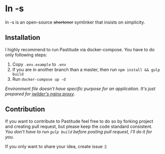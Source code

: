 # ln -s
ln -s is an open-source ~~shortener~~ symlinker that insists on simplicity.

## Installation
I highly recommend to run Pastitude via docker-compose. You have to do only following steps:
 1. Copy `.env.example` to `.env`
 2. If you are in another branch than a master, then run `npm install && gulp build`
 3. Run `docker-compose up -d`

_Environment file doesn't have specific purpose for an application. It's just prepared for [jwilder's nginx proxy](https://github.com/jwilder/nginx-proxy)._

## Contribution
If you want to contribute to Pastitude feel free to do so by forking project and creating pull request, but please keep the code standard consistent. _You don't have to run `gulp build` before posting pull request, I'll do it for you._

If you only want to share your idea, create issue :)
